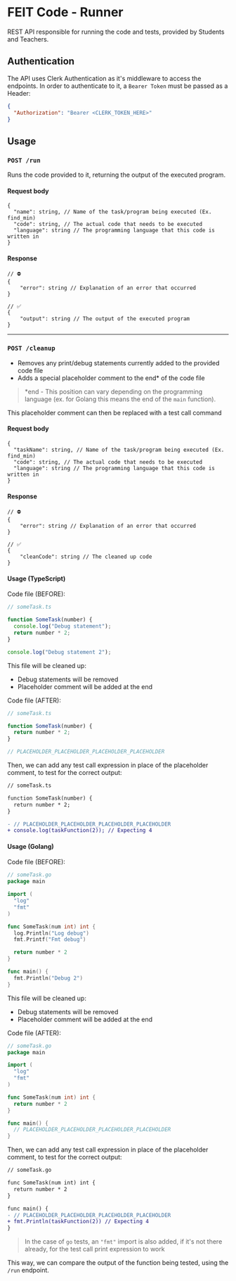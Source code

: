 # FEIT Code - Runner

REST API responsible for running the code and tests, provided by Students and Teachers.

## Authentication

The API uses Clerk Authentication as it's middleware to access the endpoints. In order to authenticate to it, a `Bearer Token` must be passed as a Header:

```json
{
  "Authorization": "Bearer <CLERK_TOKEN_HERE>"
}
```

## Usage

### `POST /run`

Runs the code provided to it, returning the output of the executed program.

#### Request body

```jsonc
{
  "name": string, // Name of the task/program being executed (Ex. find_min)
  "code": string, // The actual code that needs to be executed
  "language": string // The programming language that this code is written in
}
```

#### Response

```jsonc
// ⛔️
{
    "error": string // Explanation of an error that occurred
}

// ✅
{
    "output": string // The output of the executed program
}
```

---

### `POST /cleanup`

- Removes any print/debug statements currently added to the provided code file
- Adds a special placeholder comment to the end\* of the code file

> \*end - This position can vary depending on the programming language (ex. for Golang this means the end of the `main` function).

This placeholder comment can then be replaced with a test call command

#### Request body

```jsonc
{
  "taskName": string, // Name of the task/program being executed (Ex. find_min)
  "code": string, // The actual code that needs to be executed
  "language": string // The programming language that this code is written in
}
```

#### Response

```jsonc
// ⛔️
{
    "error": string // Explanation of an error that occurred
}

// ✅
{
    "cleanCode": string // The cleaned up code
}
```

#### Usage (TypeScript)

Code file (BEFORE):

```ts
// someTask.ts

function SomeTask(number) {
  console.log("Debug statement");
  return number * 2;
}

console.log("Debug statement 2");
```

This file will be cleaned up:

- Debug statements will be removed
- Placeholder comment will be added at the end

Code file (AFTER):

```ts
// someTask.ts

function SomeTask(number) {
  return number * 2;
}

// PLACEHOLDER_PLACEHOLDER_PLACEHOLDER_PLACEHOLDER
```

Then, we can add any test call expression in place of the placeholder comment, to test for the correct output:

```diff
// someTask.ts

function SomeTask(number) {
  return number * 2;
}

- // PLACEHOLDER_PLACEHOLDER_PLACEHOLDER_PLACEHOLDER
+ console.log(taskFunction(2)); // Expecting 4
```

#### Usage (Golang)

Code file (BEFORE):

```go
// someTask.go
package main

import (
  "log"
  "fmt"
)

func SomeTask(num int) int {
  log.Println("Log debug")
  fmt.Printf("Fmt debug")

  return number * 2
}

func main() {
  fmt.Println("Debug 2")
}
```

This file will be cleaned up:

- Debug statements will be removed
- Placeholder comment will be added at the end

Code file (AFTER):

```go
// someTask.go
package main

import (
  "log"
  "fmt"
)

func SomeTask(num int) int {
  return number * 2
}

func main() {
  // PLACEHOLDER_PLACEHOLDER_PLACEHOLDER_PLACEHOLDER
}
```

Then, we can add any test call expression in place of the placeholder comment, to test for the correct output:

```diff
// someTask.go

func SomeTask(num int) int {
  return number * 2
}

func main() {
- // PLACEHOLDER_PLACEHOLDER_PLACEHOLDER_PLACEHOLDER
+ fmt.Println(taskFunction(2)) // Expecting 4
}
```

> In the case of `go` tests, an `"fmt"` import is also added, if it's not there already, for the test call print expression to work

This way, we can compare the output of the function being tested, using the `/run` endpoint.
